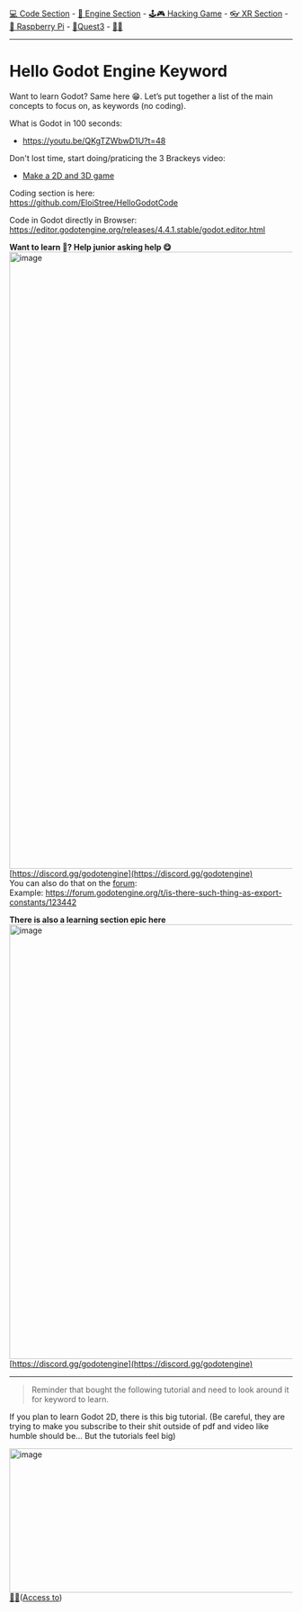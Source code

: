 [💻 Code Section](https://github.com/EloiStree/HelloGodotCode) - [🚂 Engine Section](https://github.com/EloiStree/HelloGodotEngineKeyword) - [🕹️🎮 Hacking Game](https://github.com/EloiStree/HelloGodotRemoteControlHub) - [👓 XR Section](https://github.com/EloiStree/HelloGodotXR)  - [🍓 Raspberry Pi](https://github.com/EloiStree/HelloRaspberryPi) - [🥽Quest3](https://github.com/EloiStree/HelloQuest3) - [🍺🍻](https://buymeacoffee.com/apintio)

------------------------------

# Hello Godot Engine Keyword
Want to learn Godot? Same here 😁. Let’s put together a list of the main concepts to focus on, as keywords (no coding).
  
What is Godot in 100 seconds:   
- https://youtu.be/QKgTZWbwD1U?t=48  

Don't lost time, start doing/praticing the 3 Brackeys video:       
- [Make a 2D and 3D game](https://github.com/EloiStree/HelloGodotEngineKeyword/issues/2)      


Coding section is here:  
https://github.com/EloiStree/HelloGodotCode  

Code in Godot directly in Browser:  
https://editor.godotengine.org/releases/4.4.1.stable/godot.editor.html  

**Want to learn 🧐? Help junior asking help 😋** 
[<img width="1654" height="1096" alt="image" src="https://github.com/user-attachments/assets/b463212b-0692-4c7d-9e51-e8cd0bda338b" />](https://discord.gg/godotengine)  
[https://discord.gg/godotengine](https://discord.gg/godotengine)    
You can also do that on the [forum](https://forum.godotengine.org/t/is-there-such-thing-as-export-constants/123442):  
Example: https://forum.godotengine.org/t/is-there-such-thing-as-export-constants/123442  

**There is also a learning section epic here** 
[<img width="1156" height="772" alt="image" src="https://github.com/user-attachments/assets/827926c8-6c66-47ac-9b38-06420d018d8c" />](https://discord.gg/godotengine)  
[https://discord.gg/godotengine](https://discord.gg/godotengine)      



-----------------------------

> Reminder that bought the following tutorial and need to look around it for keyword to learn.

If you plan to learn Godot 2D, there is this big tutorial.
(Be careful, they are trying to make you subscribe to their shit outside of pdf and video like humble should be... But the tutorials feel big)

[<img width="601" height="256" alt="image" src="https://github.com/user-attachments/assets/340f5a97-b92a-4221-b227-9f7f786bf11a" />](https://www.humblebundle.com/software/learn-godot-in-2025-complete-course-bundle-software)    
[🔗💲](https://www.humblebundle.com/software/learn-godot-in-2025-complete-course-bundle-software)([Access to](https://academy.zenva.com/course/godot-3d-platformer-course))    



